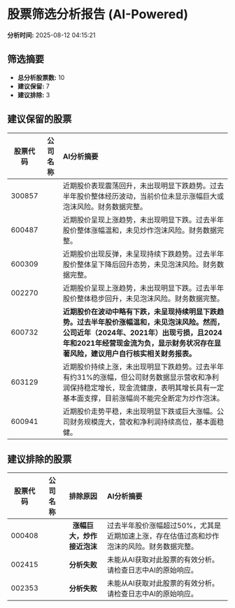 # 股票筛选分析报告 (AI-Powered)

**分析时间:** 2025-08-12 04:15:21

## 筛选摘要

- **总分析股票数:** 10
- **建议保留:** 7
- **建议排除:** 3

## 建议保留的股票

| 股票代码 | 公司名称 | AI分析摘要 |
|:---:|:---:|:---|
| 300857 |  | 近期股价表现震荡回升，未出现明显下跌趋势。过去半年股价整体经历波动，当前价位未显示涨幅巨大或泡沫风险。财务数据完整。 |
| 600487 |  | 近期股价呈现上涨趋势，未出现明显下跌。过去半年股价整体涨幅温和，未见炒作泡沫风险。财务数据完整。 |
| 600309 |  | 近期股价出现反弹，未呈现持续下跌趋势。过去半年股价整体呈下降后回升态势，未见泡沫风险。财务数据完整。 |
| 002270 |  | 近期股价呈现上涨趋势，未出现明显下跌。过去半年股价整体稳步回升，未见泡沫风险。财务数据完整。 |
| 600732 |  | **近期股价在波动中略有下跌，未呈现持续明显下跌趋势。过去半年股价涨幅温和，未见泡沫风险。然而，公司近年（2024年、2021年）出现亏损，且2024年和2021年经营现金流为负，显示财务状况存在显著风险，建议用户自行核实相关财务报表。** |
| 603129 |  | 近期股价持续上涨，未出现明显下跌趋势。过去半年有约31%的涨幅，但公司财务数据显示营收和净利润保持稳定增长，现金流健康，表明其增长具有一定基本面支撑，目前涨幅尚不能完全断定为炒作泡沫。 |
| 600941 |  | 近期股价走势平稳，未出现明显下跌或巨大涨幅。公司财务规模庞大，营收和净利润持续高位，基本面稳健。 |

## 建议排除的股票

| 股票代码 | 公司名称 | 排除原因 | AI分析摘要 |
|:---:|:---:|:---:|:---|
| 000408 |  | **涨幅巨大，炒作接近泡沫** | 过去半年股价涨幅超过50%，尤其是近期加速上涨，存在估值过高和炒作泡沫的风险。财务数据完整。 |
| 002415 |  | **分析失败** | 未能从AI获取对此股票的有效分析。请检查日志中AI的原始响应。 |
| 002353 |  | **分析失败** | 未能从AI获取对此股票的有效分析。请检查日志中AI的原始响应。 |
